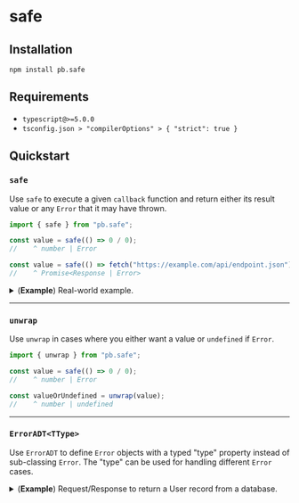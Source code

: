 # safe

## Installation

```shell
npm install pb.safe
```

## Requirements

- `typescript@>=5.0.0`
- `tsconfig.json > "compilerOptions" > { "strict": true }`

## Quickstart

### `safe`

Use `safe` to execute a given `callback` function and return either its result
value or any `Error` that it may have thrown.


```ts
import { safe } from "pb.safe";

const value = safe(() => 0 / 0);
//    ^ number | Error

const value = safe(() => fetch("https://example.com/api/endpoint.json"));
//    ^ Promise<Response | Error>
```


<details><summary>(<strong>Example</strong>) Real-world example.</summary>


```ts
type Value = { id: string };

void function getValue(): Value | undefined | Error {
  const valueJson = window.localStorage.getItem("key");
  if (!valueJson) {
    return undefined;
  }

  const valueUnknown = safe(() => JSON.parse(valueJson));
  if (valueUnknown instanceof Error) {
    return valueUnknown;
  }

  const value = safe(() => parseValueOrThrow(valueUnknown));
  if (value instanceof Error) {
    return value;
  }

  return value;
};
```

</details>

---

### `unwrap`

Use `unwrap` in cases where you either want a value or `undefined` if `Error`.


```ts
import { unwrap } from "pb.safe";

const value = safe(() => 0 / 0);
//    ^ number | Error

const valueOrUndefined = unwrap(value);
//    ^ number | undefined
```


---

### `ErrorADT<TType>`

Use `ErrorADT` to define `Error` objects with a typed "type" property
instead of sub-classing `Error`. The "type" can be used for handling different
`Error` cases.

<details><summary>(<strong>Example</strong>) Request/Response to return a User record from a database.</summary>

```ts
import { ErrorADT } from "pb.safe";

type User = { id: string; name: string };
type AuthContext = { isAdmin: boolean };

function getUser(
  id: string,
  authContext: AuthContext,
): User | ErrorADT<"NotFound" | "NotAllowed" | undefined> {
  if (!authContext.isAdmin) {
    return ErrorADT("NotAllowed");
  }

  const user = safe(() => queryUserFromDatabase(id));
  if (user instanceof Error) {
    return user;
  }

  if (!user) {
    return ErrorADT("NotFound");
  }

  return user;
}

export function onRequest(
  params: { id: string },
  authContext: AuthContext,
): Response {
  const user = getUser(params.id, authContext);
  if (user instanceof Error) {
    if (user.type === "NotAllowed") {
      return Response.json({ error: user.type }, { status: 403 });
    } else if (user.type === "NotFound") {
      return Response.json({ error: user.type }, { status: 404 });
    }
    console.error(user);
    return Response.json({ error: "InternalServerError" }, { status: 500 });
  }
  return Response.json({ ...user });
}
```

</details>
